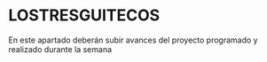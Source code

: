 # LOSTRESGUITECOS
En este apartado deberán subir avances del proyecto programado y realizado durante la semana
